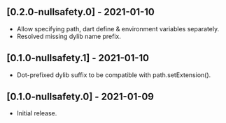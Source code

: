 ## [0.2.0-nullsafety.0] - 2021-01-10

* Allow specifying path, dart define & environment variables separately.
* Resolved missing dylib name prefix.

## [0.1.0-nullsafety.1] - 2021-01-10

* Dot-prefixed dylib suffix to be compatible with path.setExtension().

## [0.1.0-nullsafety.0] - 2021-01-09

* Initial release.
